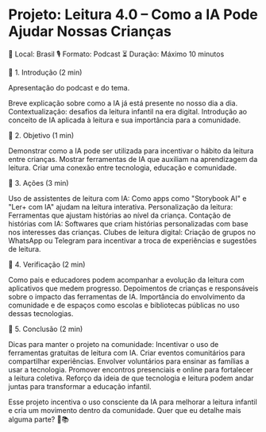 # Projeto: Leitura 4.0 – Como a IA Pode Ajudar Nossas Crianças
📍 Local: Brasil
🎙 Formato: Podcast
⏳ Duração: Máximo 10 minutos

🔹 1. Introdução (2 min)

Apresentação do podcast e do tema.

Breve explicação sobre como a IA já está presente no nosso dia a dia.
Contextualização: desafios da leitura infantil na era digital.
Introdução ao conceito de IA aplicada à leitura e sua importância para a comunidade.

🔹 2. Objetivo (1 min)

Demonstrar como a IA pode ser utilizada para incentivar o hábito da leitura entre crianças.
Mostrar ferramentas de IA que auxiliam na aprendizagem da leitura.
Criar uma conexão entre tecnologia, educação e comunidade.

🔹 3. Ações (3 min)

Uso de assistentes de leitura com IA: Como apps como "Storybook AI" e "Ler+ com IA" ajudam na leitura interativa.
Personalização da leitura: Ferramentas que ajustam histórias ao nível da criança.
Contação de histórias com IA: Softwares que criam histórias personalizadas com base nos interesses das crianças.
Clubes de leitura digital: Criação de grupos no WhatsApp ou Telegram para incentivar a troca de experiências e sugestões de leitura.

🔹 4. Verificação (2 min)

Como pais e educadores podem acompanhar a evolução da leitura com aplicativos que medem progresso.
Depoimentos de crianças e responsáveis sobre o impacto das ferramentas de IA.
Importância do envolvimento da comunidade e de espaços como escolas e bibliotecas públicas no uso dessas tecnologias.

🔹 5. Conclusão (2 min)

Dicas para manter o projeto na comunidade:
Incentivar o uso de ferramentas gratuitas de leitura com IA.
Criar eventos comunitários para compartilhar experiências.
Envolver voluntários para ensinar as famílias a usar a tecnologia.
Promover encontros presenciais e online para fortalecer a leitura coletiva.
Reforço da ideia de que tecnologia e leitura podem andar juntas para transformar a educação infantil.

Esse projeto incentiva o uso consciente da IA para melhorar a leitura infantil e cria um movimento dentro da comunidade. Quer que eu detalhe mais alguma parte? 🚀📚
